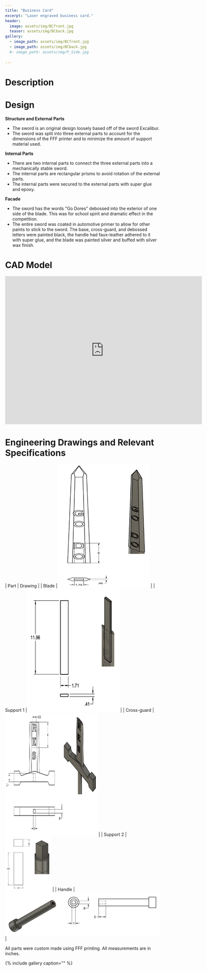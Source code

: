 ```yaml
---
title: "Business Card"
excerpt: "Laser engraved business card."
header:
  image: assets/img/BCfront.jpg
  teaser: assets/img/BCback.jpg
gallery:
  - image_path: assets/img/BCfront.jpg
  - image_path: assets/img/BCback.jpg
  #- image_path: assets/img/P_Side.jpg
   
---
```



# Description



# Design

**Structure and External Parts**
* The sword is an original design loosely based off of the sword Excalibur. 
* The sword was split into three external parts to account for the dimensions of the FFF printer and to minimize the amount of support material used. 

**Internal Parts**
* There are two internal parts to connect the three external parts into a mechanically stable sword. 
* The internal parts are rectangular prisms to avoid rotation of the external parts.
* The internal parts were secured to the external parts with super glue and epoxy.

**Facade**
* The sword has the words "Go Dores" debossed into the exterior of one side of the blade. This was for school spirit and dramatic effect in the competition.
* The entire sword was coated in automotive primer to allow for other paints to stick to the sword. The base, cross-guard, and debossed letters were painted black, the handle had faux-leather adhered to it with super glue, and the blade was painted silver and buffed with silver wax finish.

# CAD Model
<iframe src="https://vanderbilt1291.autodesk360.com/shares/public/SH30dd5QT870c25f12fcee4531a13d4c1bee?mode=embed" width="640" height="480" allowfullscreen="true" webkitallowfullscreen="true" mozallowfullscreen="true"  frameborder="0"></iframe>

# Engineering Drawings and Relevant Specifications

| Part | Drawing |
| Blade |<img src="/assets/img/Blade.png" alt="Blade" width="300" height="400"> |
| Support 1 |<img src="/assets/img/Support2.png" alt="Support2" width="300" height="400"> |
| Cross-guard |<img src="/assets/img/Cross.png" alt="Cross" width="300" height="400"> |
| Support 2 |<img src="/assets/img/Support1.png" alt="Support1" width="150" height="175"> |
| Handle |![Selected Specifications5](/assets/img/Shandle.png) |

All parts were custom made using FFF printing.
All measurements are in inches.

{% include gallery caption="" %}


